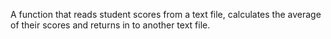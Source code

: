 A function that reads student scores from a text file, calculates the average of their scores and returns in to another text file.
